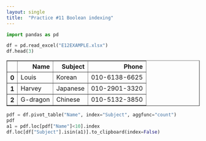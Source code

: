 ```yaml
---
layout: single
title:  "Practice #11 Boolean indexing"
---
```



```python
import pandas as pd
```


```python
df = pd.read_excel("E12EXAMPLE.xlsx")
df.head(3)
```




<div>
<style scoped>
    .dataframe tbody tr th:only-of-type {
        vertical-align: middle;
    }

    .dataframe tbody tr th {
        vertical-align: top;
    }

    .dataframe thead th {
        text-align: right;
    }
</style>
<table border="1" class="dataframe">
  <thead>
    <tr style="text-align: right;">
      <th></th>
      <th>Name</th>
      <th>Subject</th>
      <th>Phone</th>
    </tr>
  </thead>
  <tbody>
    <tr>
      <th>0</th>
      <td>Louis</td>
      <td>Korean</td>
      <td>010-6138-6625</td>
    </tr>
    <tr>
      <th>1</th>
      <td>Harvey</td>
      <td>Japanese</td>
      <td>010-2901-3320</td>
    </tr>
    <tr>
      <th>2</th>
      <td>G-dragon</td>
      <td>Chinese</td>
      <td>010-5132-3850</td>
    </tr>
  </tbody>
</table>
</div>




```python
pdf = df.pivot_table("Name", index="Subject", aggfunc="count")
pdf
a1 = pdf.loc[pdf["Name"]<10].index
df.loc[df["Subject"].isin(a1)].to_clipboard(index=False)
```

